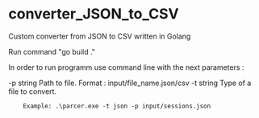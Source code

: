 # converter_JSON_to_CSV
Custom converter from JSON to CSV written in Golang

Run command "go build ."

In order to run programm use command line with the next parameters :

-p string
        Path to file. Format : input/file_name.json/csv
-t string
        Type of a file to convert.
        
        Example: .\parcer.exe -t json -p input/sessions.json
